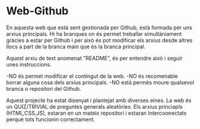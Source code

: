 # Web-Github
En aquesta web que està sent gestionada per Github, està formada per uns arxius principals.
Hi ha branques on és permet treballar simultàniament gràcies a estar per Github i per això és pot
modificar els arxius desde altres llocs a part de la branca main que és la branca principal.

Aquest arxiu de text anomenat "README", és per entendre això i seguir unes instruccions.

-NO és permet modificar el contingut de la web.
-NO és recomenable borrar alguna cosa dels arxius principals.
-NO està permès moure qualsevol branca o repositori del Github.

Aquest projecte ha estat disenyat i plantejat amb diverses eines.
La web és un QUIZ/TRIVIAL de preguntes generals aleatòries.
Els arxius princiapls (HTML,CSS,JS), estaran en un mateix repositori i estaran intercoonectats perquè tots funcionin correctament.
